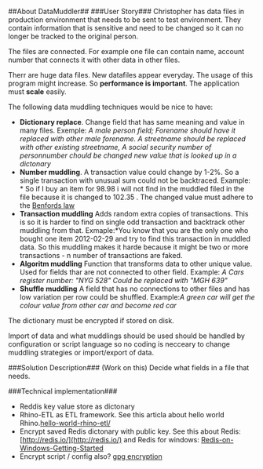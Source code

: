 ##About DataMuddler##
###User Story###
Christopher has data files in production environment that needs to be sent to test environment. They contain information that is sensitive and need to be changed so it can no longer be tracked to the original person. 

The files are connected. For example one file can contain name, account number that connects it with other data in other files.

Therr are huge data files. New datafiles appear everyday. The usage of this program might increase. So **performance is important**. The application must **scale** easily.

The following data muddling techniques would be nice to have:


- **Dictionary replace**. Change field that has same meaning and value in many files. Exemple: *A male person field; Forename should have it replaced with other male forename. A streetname should be replaced with other existing streetname, A social security number of personnumber chould be changed new value that is looked up in a dictonary*
- **Number muddling**. A transaction value could change by 1-2%. So a single transaction with unusual sum could not be backtraced. Example: * So if I buy an item for 98.98 i will not find in the muddled filed in the file because it is changed to 102.35 . The changed value must adhere to the [Benfords law](http://en.wikipedia.org/wiki/Benford%27s_law )
- **Transaction muddling** Adds random extra copies of transactions. This is so it is harder to find on single odd transaction and backtrack other muddling from that. Exmaple:*You know that you are the only one who bought one item 2012-02-29 and try to find this transaction in muddled data. So this muddling makes it harde because it might be two or more transactions - n number of transactions are faked.
- **Algoritm muddling** Function that transforms data to other unique value. Used for fields thar are not connected to other field. Example: *A Cars register number: "NYG 528" Could be replaced with "MGH 639"* 
- **Shuffle muddling** A field that has no connections to other files and has low variation per row could be shuffled. Example:*A green car will get the colour value from other car and become red car*

The dictionary must be encrypted if stored on disk.
 
Import of data and what muddlings should be used should be handled by configuration or script language so no coding is necceary to change muddling strategies or import/export of data.

###Solution Description###
(Work on this) Decide what fields in a file that needs.

###Technical implementation###



- Reddis key value store as dictonary
- Rhino-ETL as ETL framework. See this articla about hello world Rhino.[hello-world-rhino-etl/](http://www.lcube.se/hello-world-rhino-etl/)
- Encrypt saved Redis dictonary with public key. See this about Redis: [http://redis.io/](http://redis.io/) and Redis for windows: [Redis-on-Windows-Getting-Started](http://channel9.msdn.com/Blogs/Interoperability/Redis-on-Windows-Getting-Started)
- Encrypt script / config also? [gpg encryption](http://www.codeproject.com/Articles/457453/PGP-Encryption-with-Csharp)



